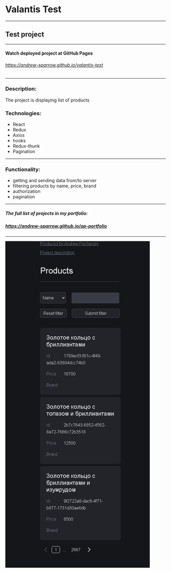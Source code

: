 # Valantis Test
---

## Test project

---

#### Watch deployed project at GitHub Pages
###### https://andrew-sparrow.github.io/valantis-test

---

### Description:
The project is displaying list of products

### Technologies:
* React
* Redux
* Axios
* hooks
* Redux-thunk
* Pagination
---
### Functionality:
- getting and sending data from/to server
- filtering products by name, price, brand
- authorization
- pagination

---
##### The full list of projects in my portfolio:
##### https://andrew-sparrow.github.io/ap-portfolio
---

![Alt text](public/assets/screenshot.png?raw=true "Title")